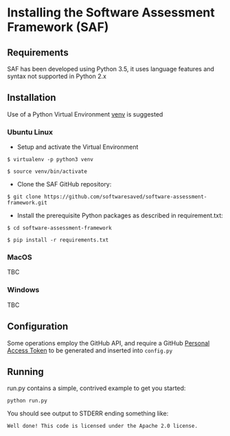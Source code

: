 # Installing the Software Assessment Framework (SAF)

## Requirements
SAF has been developed using Python 3.5, it uses language features and syntax not supported in Python 2.x

## Installation
Use of a Python Virtual Environment [venv](https://docs.python.org/3/library/venv.html) is suggested

### Ubuntu Linux
* Setup and activate the Virtual Environment

`$ virtualenv -p python3 venv`

`$ source venv/bin/activate`	

* Clone the SAF GitHub repository:

`$ git clone https://github.com/softwaresaved/software-assessment-framework.git`

* Install the prerequisite Python packages as described in requirement.txt:

`$ cd software-assessment-framework`

`$ pip install -r requirements.txt`

### MacOS
TBC

### Windows
TBC

## Configuration
Some operations employ the GitHub API, and require a GitHub [Personal Access Token](https://github.com/settings/tokens) to be generated and inserted into `config.py`

## Running
run.py contains a simple, contrived example to get you started:

`python run.py`

You should see output to STDERR ending something like:

`Well done! This code is licensed under the Apache 2.0 license.`


